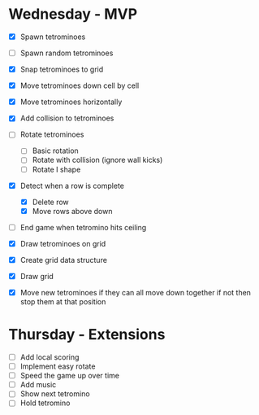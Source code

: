 # Wednesday - MVP
- [x] Spawn tetrominoes
- [ ] Spawn random tetrominoes
- [x] Snap tetrominoes to grid
- [x] Move tetrominoes down cell by cell
- [x] Move tetrominoes horizontally
- [x] Add collision to tetrominoes
- [ ] Rotate tetrominoes
    - [ ] Basic rotation
    - [ ] Rotate with collision (ignore wall kicks)
    - [ ] Rotate I shape
- [x] Detect when a row is complete
    - [x] Delete row
    - [x] Move rows above down
- [ ] End game when tetromino hits ceiling
- [x] Draw tetrominoes on grid
- [x] Create grid data structure
- [x] Draw grid

- [x] Move new tetrominoes if they can all move down together if not then stop them at that position

# Thursday - Extensions
- [ ] Add local scoring
- [ ] Implement easy rotate
- [ ] Speed the game up over time
- [ ] Add music
- [ ] Show next tetromino
- [ ] Hold tetromino
